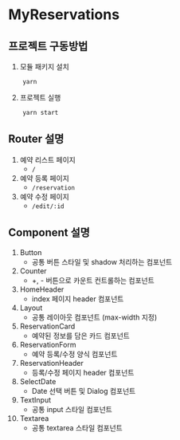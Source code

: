 # MyReservations

## 프로젝트 구동방법

1. 모듈 패키지 설치

```
    yarn
```

2. 프로젝트 실행

```
    yarn start
```

## Router 설명

1. 예약 리스트 페이지
    - `/`
2. 예약 등록 페이지
    - `/reservation`
3. 예약 수정 페이지
    - `/edit/:id`

## Component 설명

1. Button
    - 공통 버튼 스타일 및 shadow 처리하는 컴포넌트
2. Counter
    - +, - 버튼으로 카운트 컨트롤하는 컴포넌트
3. HomeHeader
    - index 페이지 header 컴포넌트
4. Layout
    - 공통 레이아웃 컴포넌트 (max-width 지정)
5. ReservationCard
    - 예약된 정보를 담은 카드 컴포넌트
6. ReservationForm
    - 예약 등록/수정 양식 컴포넌트
7. ReservationHeader
    - 등록/수정 페이지 header 컴포넌트
8. SelectDate
    - Date 선택 버튼 및 Dialog 컴포넌트
9. TextInput
    - 공통 input 스타일 컴포넌트
10. Textarea
    - 공통 textarea 스타일 컴포넌트
